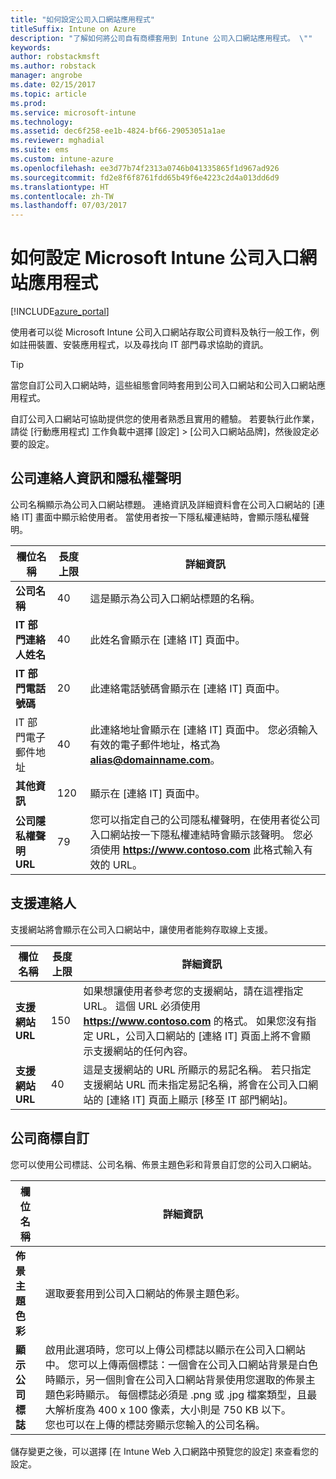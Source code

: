 ```yaml
---
title: "如何設定公司入口網站應用程式"
titleSuffix: Intune on Azure
description: "了解如何將公司自有商標套用到 Intune 公司入口網站應用程式。 \""
keywords: 
author: robstackmsft
ms.author: robstack
manager: angrobe
ms.date: 02/15/2017
ms.topic: article
ms.prod: 
ms.service: microsoft-intune
ms.technology: 
ms.assetid: dec6f258-ee1b-4824-bf66-29053051a1ae
ms.reviewer: mghadial
ms.suite: ems
ms.custom: intune-azure
ms.openlocfilehash: ee3d77b74f2313a0746b041335865f1d967ad926
ms.sourcegitcommit: fd2e8f6f8761fdd65b49f6e4223c2d4a013dd6d9
ms.translationtype: HT
ms.contentlocale: zh-TW
ms.lasthandoff: 07/03/2017
---
```

# <a name="how-to-configure-the-microsoft-intune-company-portal-app"></a>如何設定 Microsoft Intune 公司入口網站應用程式

[!INCLUDE[azure_portal](./includes/azure_portal.md)]

使用者可以從 Microsoft Intune 公司入口網站存取公司資料及執行一般工作，例如註冊裝置、安裝應用程式，以及尋找向 IT 部門尋求協助的資訊。        

> [!Tip]        
> 當您自訂公司入口網站時，這些組態會同時套用到公司入口網站和公司入口網站應用程式。       

自訂公司入口網站可協助提供您的使用者熟悉且實用的體驗。 若要執行此作業，請從 [行動應用程式] 工作負載中選擇 [設定] > [公司入口網站品牌]，然後設定必要的設定。      

## <a name="company-contact-information-and-privacy-statement"></a>公司連絡人資訊和隱私權聲明        
公司名稱顯示為公司入口網站標題。 連絡資訊及詳細資料會在公司入口網站的 [連絡 IT] 畫面中顯示給使用者。 當使用者按一下隱私權連結時，會顯示隱私權聲明。        


|欄位名稱|長度上限|詳細資訊|        
|-|-|-|     
|**公司名稱**|40|這是顯示為公司入口網站標題的名稱。|        
|**IT 部門連絡人姓名**|40|此姓名會顯示在 [連絡 IT] 頁面中。|      
|**IT 部門電話號碼**|20|此連絡電話號碼會顯示在 [連絡 IT] 頁面中。|        
|IT 部門電子郵件地址|40|此連絡地址會顯示在 [連絡 IT] 頁面中。 您必須輸入有效的電子郵件地址，格式為 **alias@domainname.com**。|     
|**其他資訊**|120|顯示在 [連絡 IT] 頁面中。|      
|**公司隱私權聲明 URL**|79|您可以指定自己的公司隱私權聲明，在使用者從公司入口網站按一下隱私權連結時會顯示該聲明。 您必須使用 **https://www.contoso.com** 此格式輸入有效的 URL。|        

## <a name="support-contacts"></a>支援連絡人     
支援網站將會顯示在公司入口網站中，讓使用者能夠存取線上支援。        



|欄位名稱|長度上限|詳細資訊|        
|-|-|-|     
|**支援網站 URL**|150|如果想讓使用者參考您的支援網站，請在這裡指定 URL。 這個 URL 必須使用 **https://www.contoso.com** 的格式。 如果您沒有指定 URL，公司入口網站的 [連絡 IT] 頁面上將不會顯示支援網站的任何內容。|        
|**支援網站 URL**|40|這是支援網站的 URL 所顯示的易記名稱。 若只指定支援網站 URL 而未指定易記名稱，將會在公司入口網站的 [連絡 IT] 頁面上顯示 [移至 IT 部門網站]。       

## <a name="company-branding-customization"></a>公司商標自訂       
您可以使用公司標誌、公司名稱、佈景主題色彩和背景自訂您的公司入口網站。     



|欄位名稱|詳細資訊|       
|-|-|       
|**佈景主題色彩**|選取要套用到公司入口網站的佈景主題色彩。|      
|**顯示公司標誌**|啟用此選項時，您可以上傳公司標誌以顯示在公司入口網站中。 您可以上傳兩個標誌：一個會在公司入口網站背景是白色時顯示，另一個則會在公司入口網站背景使用您選取的佈景主題色彩時顯示。 每個標誌必須是 .png 或 .jpg 檔案類型，且最大解析度為 400 x 100 像素，大小則是 750 KB 以下。<br>您也可以在上傳的標誌旁顯示您輸入的公司名稱。|      

儲存變更之後，可以選擇 [在 Intune Web 入口網路中預覽您的設定] 來查看您的設定。
